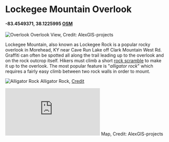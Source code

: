 # Lockegee Mountain Overlook
#### -83.4549371, 38.1225995 [OSM](https://www.openstreetmap.org/search?query=lockegee%20rock#map=19/38.12286/-83.44769)
![Overlook](https://alexgis-projects.github.io/lockegee/images/photo_3.jpg)
Overlook View, Credit: AlexGIS-projects

Lockegee Mountain, also known as Lockegee Rock is a popular rocky overlook in Morehead, KY near Cave Run Lake off Clark Mountain West Rd.
Graffiti can often be spotted all along the trail leading up to the overlook and on the rock outcrop itself. Hikers must climb a short [rock scramble](https://goo.gl/maps/fxELp1mxfqj6Gp1a6) to make it up to the overlook. The most popular feature is "*alligator rock*" which requires a fairly easy climb between two rock walls in order to mount.

![Alligator Rock](https://images.fineartamerica.com/images/artworkimages/mediumlarge/1/alligator-rock-michael-scott.jpg)
Alligator Rock, [Credit](https://fineartamerica.com/featured/alligator-rock-michael-scott.html)

![Basemap](https://alexgis-projects.github.io/lockegee/basemap/Lockegee.pdf)
Map, Credit: AlexGIS-projects